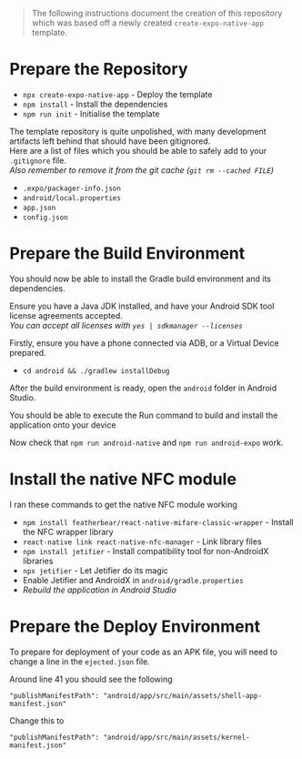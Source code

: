 > The following instructions document the creation of this repository which was based off a newly created `create-expo-native-app` template.

# Prepare the Repository

* `npx create-expo-native-app` - Deploy the template
* `npm install` - Install the dependencies
* `npm run init` - Initialise the template

The template repository is quite unpolished, with many development artifacts left behind that should have been gitignored.  
Here are a list of files which you should be able to safely add to your `.gitignore` file.  
_Also remember to remove it from the git cache (`git rm --cached FILE`)_

* `.expo/packager-info.json`
* `android/local.properties`
* `app.json`
* `config.json`

# Prepare the Build Environment

You should now be able to install the Gradle build environment and its dependencies.  

Ensure you have a Java JDK installed, and have your Android SDK tool license agreements accepted.  
_You can accept all licenses with `yes | sdkmanager --licenses`_

Firstly, ensure you have a phone connected via ADB, or a Virtual Device prepared.

* `cd android && ./gradlew installDebug`

After the build environment is ready, open the `android` folder in Android Studio.  

You should be able to execute the Run command to build and install the application onto your device

Now check that `npm run android-native` and `npm run android-expo` work.

# Install the native NFC module

I ran these commands to get the native NFC module working

* `npm install featherbear/react-native-mifare-classic-wrapper` - Install the NFC wrapper library
* `react-native link react-native-nfc-manager` - Link library files
* `npm install jetifier` - Install compatibility tool for non-AndroidX libraries
* `npx jetifier` - Let Jetifier do its magic
* Enable Jetifier and AndroidX in `android/gradle.properties`
* _Rebuild the application in Android Studio_

# Prepare the Deploy Environment

To prepare for deployment of your code as an APK file, you will need to change a line in the `ejected.json` file.

Around line 41 you should see the following

```
"publishManifestPath": "android/app/src/main/assets/shell-app-manifest.json"
```

Change this to

```
"publishManifestPath": "android/app/src/main/assets/kernel-manifest.json"
```
